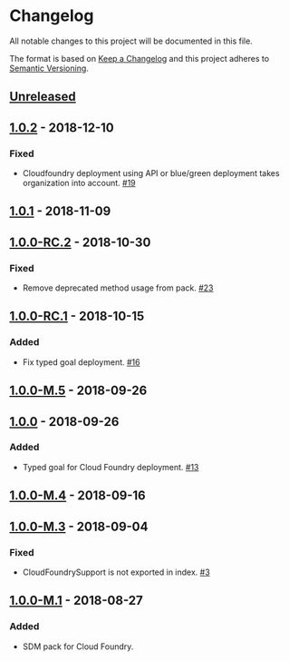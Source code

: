 # Changelog

All notable changes to this project will be documented in this file.

The format is based on [Keep a Changelog](http://keepachangelog.com/)
and this project adheres to [Semantic Versioning](http://semver.org/).

## [Unreleased](https://github.com/atomist/sdm-pack-cloudfoundry/compare/1.0.2...HEAD)

## [1.0.2](https://github.com/atomist/sdm-pack-cloudfoundry/compare/1.0.1...1.0.2) - 2018-12-10

### Fixed

-   Cloudfoundry deployment using API or blue/green deployment takes organization into account. [#19](https://github.com/atomist/sdm-pack-cloudfoundry/issues/19)

## [1.0.1](https://github.com/atomist/sdm-pack-cloudfoundry/compare/1.0.0-RC.2...1.0.1) - 2018-11-09

## [1.0.0-RC.2](https://github.com/atomist/sdm-pack-cloudfoundry/compare/1.0.0-RC.1...1.0.0-RC.2) - 2018-10-30

### Fixed

-   Remove deprecated method usage from pack. [#23](https://github.com/atomist/sdm-pack-cloudfoundry/issues/23)

## [1.0.0-RC.1](https://github.com/atomist/sdm-pack-cloudfoundry/compare/1.0.0-M.5...1.0.0-RC.1) - 2018-10-15

### Added

-   Fix typed goal deployment. [#16](https://github.com/atomist/sdm-pack-cloudfoundry/issues/16)

## [1.0.0-M.5](https://github.com/atomist/sdm-pack-cloudfoundry/compare/1.0.0...1.0.0-M.5) - 2018-09-26

## [1.0.0](https://github.com/atomist/sdm-pack-cloudfoundry/compare/1.0.0-M.4...1.0.0) - 2018-09-26

### Added

-   Typed goal for Cloud Foundry deployment. [#13](https://github.com/atomist/sdm-pack-cloudfoundry/issues/13)

## [1.0.0-M.4](https://github.com/atomist/sdm-pack-cloudfoundry/compare/1.0.0-M.3...1.0.0-M.4) - 2018-09-16

## [1.0.0-M.3](https://github.com/atomist/sdm-pack-cloudfoundry/compare/1.0.0-M.1...1.0.0-M.3) - 2018-09-04

### Fixed

-   CloudFoundrySupport is not exported in index. [#3](https://github.com/atomist/sdm-pack-cloudfoundry/issues/3)

## [1.0.0-M.1](https://github.com/atomist/sdm-pack-cloudfoundry/tree/1.0.0-M.1) - 2018-08-27

### Added

-   SDM pack for Cloud Foundry.
